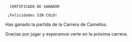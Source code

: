       CERTIFICADO DE GANADOR

     ¡Felicidades SIN CULO!

Has ganado la partida de la Carrera de Camellos.

Gracias por jugar y esperamos verte en la próxima carrera.
